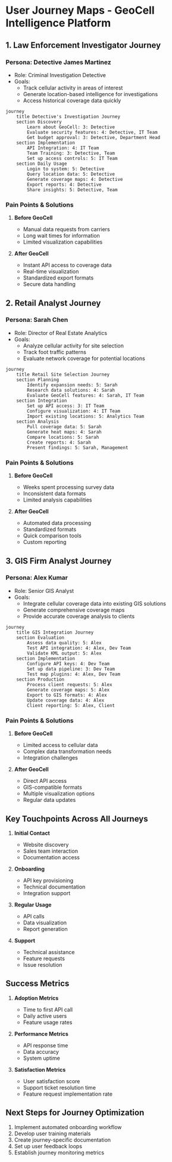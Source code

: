 # User Journey Maps - GeoCell Intelligence Platform

## 1. Law Enforcement Investigator Journey

### Persona: Detective James Martinez
- Role: Criminal Investigation Detective
- Goals: 
  - Track cellular activity in areas of interest
  - Generate location-based intelligence for investigations
  - Access historical coverage data quickly

```mermaid
journey
    title Detective's Investigation Journey
    section Discovery
        Learn about GeoCell: 3: Detective
        Evaluate security features: 4: Detective, IT Team
        Get budget approval: 3: Detective, Department Head
    section Implementation
        API Integration: 4: IT Team
        Team Training: 3: Detective, Team
        Set up access controls: 5: IT Team
    section Daily Usage
        Login to system: 5: Detective
        Query location data: 5: Detective
        Generate coverage maps: 4: Detective
        Export reports: 4: Detective
        Share insights: 5: Detective, Team
```

### Pain Points & Solutions
1. **Before GeoCell**
   - Manual data requests from carriers
   - Long wait times for information
   - Limited visualization capabilities

2. **After GeoCell**
   - Instant API access to coverage data
   - Real-time visualization
   - Standardized export formats
   - Secure data handling

## 2. Retail Analyst Journey

### Persona: Sarah Chen
- Role: Director of Real Estate Analytics
- Goals:
  - Analyze cellular activity for site selection
  - Track foot traffic patterns
  - Evaluate network coverage for potential locations

```mermaid
journey
    title Retail Site Selection Journey
    section Planning
        Identify expansion needs: 5: Sarah
        Research data solutions: 4: Sarah
        Evaluate GeoCell features: 4: Sarah, IT Team
    section Integration
        Set up API access: 3: IT Team
        Configure visualization: 4: IT Team
        Import existing locations: 5: Analytics Team
    section Analysis
        Pull coverage data: 5: Sarah
        Generate heat maps: 4: Sarah
        Compare locations: 5: Sarah
        Create reports: 4: Sarah
        Present findings: 5: Sarah, Management
```

### Pain Points & Solutions
1. **Before GeoCell**
   - Weeks spent processing survey data
   - Inconsistent data formats
   - Limited analysis capabilities

2. **After GeoCell**
   - Automated data processing
   - Standardized formats
   - Quick comparison tools
   - Custom reporting

## 3. GIS Firm Analyst Journey

### Persona: Alex Kumar
- Role: Senior GIS Analyst
- Goals:
  - Integrate cellular coverage data into existing GIS solutions
  - Generate comprehensive coverage maps
  - Provide accurate coverage analysis to clients

```mermaid
journey
    title GIS Integration Journey
    section Evaluation
        Assess data quality: 5: Alex
        Test API integration: 4: Alex, Dev Team
        Validate KML output: 5: Alex
    section Implementation
        Configure API keys: 4: Dev Team
        Set up data pipeline: 3: Dev Team
        Test map plugins: 4: Alex, Dev Team
    section Production
        Process client requests: 5: Alex
        Generate coverage maps: 5: Alex
        Export to GIS formats: 4: Alex
        Update coverage data: 4: Alex
        Client reporting: 5: Alex, Client
```

### Pain Points & Solutions
1. **Before GeoCell**
   - Limited access to cellular data
   - Complex data transformation needs
   - Integration challenges

2. **After GeoCell**
   - Direct API access
   - GIS-compatible formats
   - Multiple visualization options
   - Regular data updates

## Key Touchpoints Across All Journeys

1. **Initial Contact**
   - Website discovery
   - Sales team interaction
   - Documentation access

2. **Onboarding**
   - API key provisioning
   - Technical documentation
   - Integration support

3. **Regular Usage**
   - API calls
   - Data visualization
   - Report generation

4. **Support**
   - Technical assistance
   - Feature requests
   - Issue resolution

## Success Metrics

1. **Adoption Metrics**
   - Time to first API call
   - Daily active users
   - Feature usage rates

2. **Performance Metrics**
   - API response time
   - Data accuracy
   - System uptime

3. **Satisfaction Metrics**
   - User satisfaction score
   - Support ticket resolution time
   - Feature request implementation rate

## Next Steps for Journey Optimization

1. Implement automated onboarding workflow
2. Develop user training materials
3. Create journey-specific documentation
4. Set up user feedback loops
5. Establish journey monitoring metrics
